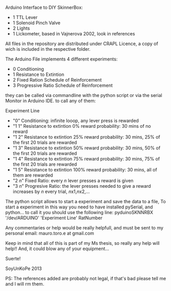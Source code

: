 Arduino Interface to DIY SkinnerBox:
* 1 TTL Lever
* 1 Solenoid Pinch Valve
* 2 Lights
* 1 Lickometer, based in Vajnerova 2002, look in references

All files in the repository are distributed under CRAPL Licence, a copy of wich is included in the respective folder.


The Arduino File implements 4 different experiments:

* 0 Conditioning
* 1 Resistance to Extintion
* 2 Fixed Ration Schedule of Reinforcement
* 3 Progressive Ratio Schedule of Reinforcement


they can be called via commandline with the python script
or via the serial Monitor in Arduino IDE. to call any of them:

Experiment Line	
* "0"	  Conditioning: infinite looop, any lever press is rewarded
* "1 1"	Resistance to extintion 0% reward probability: 30 mins of no reward
* "1 2" Resistance to extintion 25% reward probability: 30 mins, 25% of the first 20 trials are rewarded 
* "1 3"	Resistance to extintion 50% reward probability: 30 mins, 50% of the first 20 trials are rewarded
* "1 4"	Resistance to extintion 75% reward probability: 30 mins, 75% of the first 20 trials are rewarded
* "1 5"	Resistance to extintion 100% reward probability: 30 mins, all of them are rewarded
* "2 *n*"	Fixed Ratio: every *n* lever presses a reward is given
* "3 *n*"	Progresive Ratio: the lever presses needed to give a reward increases by *n* every trial, *n*x1,*n*x2,...


The python script allows to start a experiment and save the data to a file,
To start a experiment in this way you need to have installed pySerial, and python...
to call it you should use the following line:
pyduinoSKNNRBX '/dev/ARDUINO' 'Experiment Line' RatNumber

Any commentaries or help would be really helpfull, and must be sent to my personal email:
mauro.toro.e at gmail.com

Keep in mind that all of this is part of my Ms thesis, so really any help will help!! And, it could blow any of your equipment...

Suerte!

SoyUnKoPe 2013

PS: The references added are probably not legal, if that's bad please tell me and I will rm them. 
